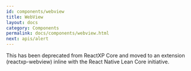 ```yaml
---
id: components/webview
title: WebView
layout: docs
category: Components
permalink: docs/components/webview.html
next: apis/alert
---
```


This has been deprecated from ReactXP Core and moved to an extension (reactxp-webview) inline with the React Native Lean Core initiative.
